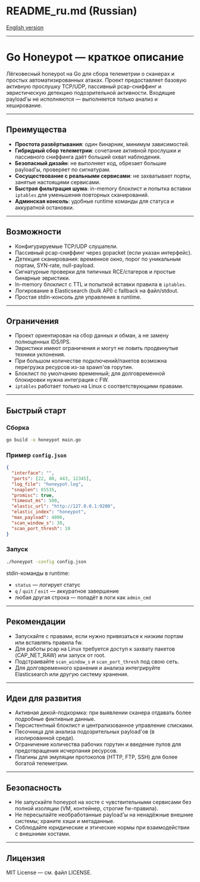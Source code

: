 # README_ru.md (Russian)

[English version](./README.md)

---

# Go Honeypot — краткое описание

Лёгковесный honeypot на Go для сбора телеметрии о сканерах и простых автоматизированных атаках. Проект предоставляет базовую активную прослушку TCP/UDP, пассивный pcap-сниффинг и эвристическую детекцию подозрительной активности. Входящие payload'ы не исполняются — выполняется только анализ и хеширование.

---

## Преимущества

- **Простота развёртывания**: один бинарник, минимум зависимостей.
- **Гибридный сбор телеметрии**: сочетание активной прослушки и пассивного сниффинга даёт больший охват наблюдения.
- **Безопасный дизайн**: не выполняет код, обрезает большие payload'ы, проверяет по сигнатурам.
- **Сосуществование с реальными сервисами**: не захватывает порты, занятые настоящими сервисами.
- **Быстрая фильтрация шума**: in-memory блоклист и попытка вставки `iptables` для уменьшения повторных сканирований.
- **Админская консоль**: удобные runtime команды для статуса и аккуратной остановки.

---

## Возможности

- Конфигурируемые TCP/UDP слушатели.
- Пассивный pcap-сниффинг через gopacket (если указан интерфейс).
- Детекция сканирования: временное окно, порог по уникальным портам, SYN-rate, null-payload.
- Сигнатурные проверки для типичных RCE/стагеров и простые бинарные эвристики.
- In-memory блоклист с TTL и попыткой вставки правила в `iptables`.
- Логирование в Elasticsearch (bulk API) с fallback на файл/stdout.
- Простая stdin-консоль для управления в runtime.

---

## Ограничения

- Проект ориентирован на сбор данных и обман, а не замену полноценных IDS/IPS.
- Эвристики имеют ограничения и могут не ловить продвинутые техники уклонения.
- При большом количестве подключений/пакетов возможна перегрузка ресурсов из-за spawn'ов горутин.
- Блоклист по умолчанию временный; для долговременной блокировки нужна интеграция с FW.
- `iptables` работает только на Linux с соответствующими правами.

---

## Быстрый старт

### Сборка

```bash
go build -o honeypot main.go
```

### Пример `config.json`

```json
{
  "interface": "",
  "ports": [22, 80, 443, 12345],
  "log_file": "honeypot.log",
  "snaplen": 65535,
  "promisc": true,
  "timeout_ms": 500,
  "elastic_url": "http://127.0.0.1:9200",
  "elastic_index": "honeypot",
  "max_payload": 4096,
  "scan_window_s": 30,
  "scan_port_thresh": 10
}
```

### Запуск

```bash
./honeypot -config config.json
```

stdin-команды в runtime:
- `status` — логирует статус
- `q` / `quit` / `exit` — аккуратное завершение
- любая другая строка — попадёт в логи как `admin_cmd`

---

## Рекомендации

- Запускайте с правами, если нужно привязаться к низким портам или вставлять правила fw.
- Для работы pcap на Linux требуется доступ к захвату пакетов (CAP_NET_RAW) или запуск от root.
- Подстраивайте `scan_window_s` и `scan_port_thresh` под свою сеть.
- Для долговременного хранения и анализа интегрируйте Elasticsearch или другую систему хранения.

---

## Идеи для развития

- Активная декой-подкормка: при выявлении сканера отдавать более подробные фиктивные данные.
- Персистентный блоклист и централизованное управление списками.
- Песочница для анализа подозрительных payload'ов (в изолированной среде).
- Ограничение количества рабочих горутин и введение пулов для предотвращения исчерпания ресурсов.
- Плагины для эмуляции протоколов (HTTP, FTP, SSH) для более богатой телеметрии.

---

## Безопасность

- Не запускайте honeypot на хосте с чувствительными сервисами без полной изоляции (VM, контейнер, строгие fw-правила).
- Не пересылайте необработанные payload'ы на ненадёжные внешние системы; храните хэши и метаданные.
- Соблюдайте юридические и этические нормы при взаимодействии с внешними хостами.

---

## Лицензия

MIT License — см. файл LICENSE.
